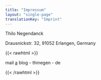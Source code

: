 ```yaml
---
title: "Impressum"
layout: "single-page"
translationKey: "Imprint"
---
```


Thilo Negendanck

Drausnickstr. 32, 91052 Erlangen, Germany

{{< rawhtml >}}
<p>mail <u>a</u> blog - thinegen - de</p>
{{< /rawhtml >}}
